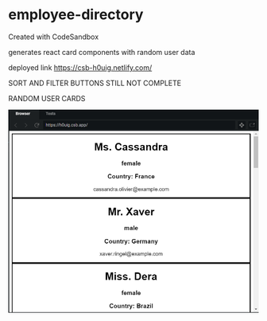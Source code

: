 # employee-directory
Created with CodeSandbox

generates react card components with random user data

deployed link https://csb-h0uig.netlify.com/

SORT AND FILTER BUTTONS STILL NOT COMPLETE

RANDOM USER CARDS

![CARDS](./public/assets/images/cards.PNG)
